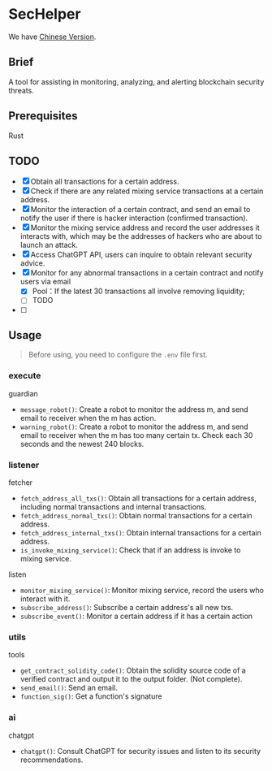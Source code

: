 # SecHelper

We have [Chinese Version](https://github.com/chen4903/SecHelper/blob/master/README_CN.md).

## Brief

A tool for assisting in monitoring, analyzing, and alerting blockchain security threats.

## Prerequisites

Rust

## TODO

- [x] Obtain all transactions for a certain address.
- [x] Check if there are any related mixing service transactions at a certain address.
- [x] Monitor the interaction of a certain contract, and send an email to notify the user if there is hacker interaction (confirmed transaction).
- [x] Monitor the mixing service address and record the user addresses it interacts with, which may be the addresses of hackers who are about to launch an attack.
- [x] Access ChatGPT API, users can inquire to obtain relevant security advice.
- [x] Monitor for any abnormal transactions in a certain contract and notify users via email
  - [x] Pool：If the latest 30 transactions all involve removing liquidity;
  - [ ] TODO
- [ ] 

## Usage

> Before using, you need to configure the `.env` file first.

### execute

guardian

- `message_robot()`: Create a robot to monitor the address m, and send email to receiver when the m has action.
- `warning_robot()`: Create a robot to monitor the address m, and send email to receiver when the m has too many certain tx. Check each 30 seconds and the newest 240 blocks. 

### listener

fetcher

- `fetch_address_all_txs()`: Obtain all transactions for a certain address, including normal transactions and internal transactions.
- `fetch_address_normal_txs()`: Obtain normal transactions for a certain address.
- `fetch_address_internal_txs()`: Obtain internal transactions for a certain address.
- `is_invoke_mixing_service()`: Check that if an address is invoke to mixing service.

listen

- `monitor_mixing_service()`: Monitor mixing service, record the users who interact with it.
- `subscribe_address()`: Subscribe a certain address's all new txs.
- `subscribe_event()`: Monitor a certain address if it has a certain action

### utils

tools

- `get_contract_solidity_code()`: Obtain the solidity source code of a verified contract and output it to the output folder. (Not complete).
- `send_email()`: Send an email.
- `function_sig()`: Get a function's signature

### ai

chatgpt

- `chatgpt()`: Consult ChatGPT for security issues and listen to its security recommendations.

